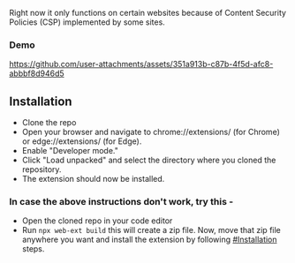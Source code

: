 Right now it only functions on certain websites because of Content Security Policies (CSP) implemented by some sites.

### Demo


https://github.com/user-attachments/assets/351a913b-c87b-4f5d-afc8-abbbf8d946d5



## Installation
- Clone the repo
- Open your browser and navigate to chrome://extensions/ (for Chrome) or edge://extensions/ (for Edge).
- Enable "Developer mode."
- Click "Load unpacked" and select the directory where you cloned the repository.
- The extension should now be installed.

### In case the above instructions don't work, try this -
- Open the cloned repo in your code editor
- Run ```npx web-ext build``` 
this will create a zip file. Now, move that zip file anywhere you want and install the extension by following [#Installation](#Installation) steps.
